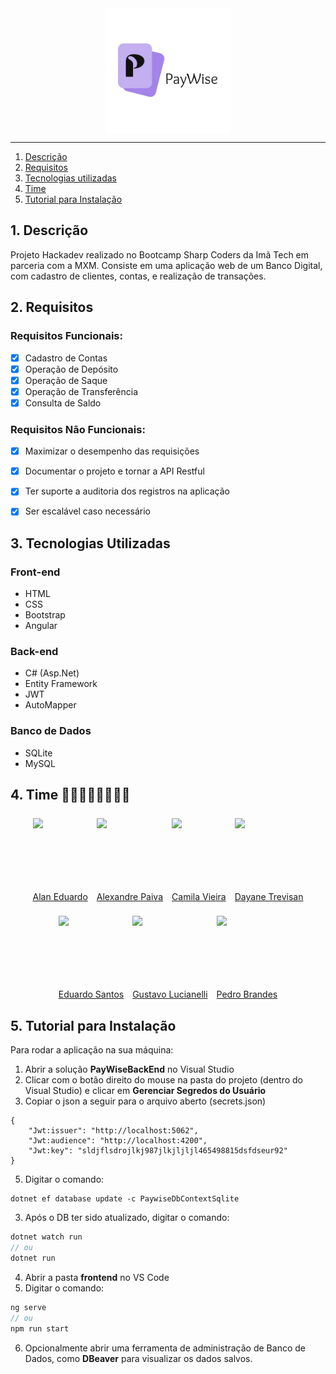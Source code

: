 <img src="/logo.png" alt="Logo" width="200" style="display: block; margin: 0 auto;"/>

___
1. [Descrição](#descricao)
2. [Requisitos](#requisitos)
3. [Tecnologias utilizadas](#tecnologias)
4. [Time](#time)
5. [Tutorial para Instalação](#tutorial)

## <a id="descricao"></a>1. Descrição

Projeto Hackadev realizado no Bootcamp Sharp Coders da Imã Tech em parceria com a MXM. Consiste em uma aplicação web de um Banco Digital, com cadastro de clientes, contas, e realização de transações.

## <a id="requisitos"></a>2. Requisitos

### Requisitos Funcionais:
- [x] Cadastro de Contas
- [x] Operação de Depósito
- [x] Operação de Saque
- [x] Operação de Transferência
- [x] Consulta de Saldo

### Requisitos Não Funcionais:
- [x] Maximizar o desempenho das requisições
- [x] Documentar o projeto e tornar a API Restful
- [x] Ter suporte a auditoria dos registros na aplicação
- [x] Ser escalável caso necessário


## <a id="tecnologias"></a>3. Tecnologias Utilizadas

### Front-end
- HTML
- CSS
- Bootstrap
- Angular
### Back-end
- C# (Asp.Net)
- Entity Framework
- JWT
- AutoMapper
### Banco de Dados
- SQLite
- MySQL

## <a id="time"></a>4. Time 👩‍💻👨‍💻👩‍💻👨‍💻


<div align="center" style="display:flex;flex-wrap:wrap;justify-content:center;gap:.875rem;">
<div>
<img src="https://avatars.githubusercontent.com/u/96749239?v=4" height="100" style="display:block; margin-top:.5rem" /><br>
<a href="https://github.com/AlanEduardoCruz">Alan Eduardo</a>
</div>
<div>
<img src="https://avatars.githubusercontent.com/u/137793024?v=4" height="100" style="display:block; margin-top:.5rem" /><br>
<a href="https://github.com/AlxdPaiva">Alexandre Paiva</a>
</div>
<div>
<img src="https://avatars.githubusercontent.com/u/101590857?v=4/" height="100" style="display:block; margin-top:.5rem"/><br>
<a href="https://github.com/CamilaSBVieira">Camila Vieira</a>
</div>
<div>
<img src="https://avatars.githubusercontent.com/u/110201520?v=4" height="100" style="display:block; margin-top:.5rem"/><br>
<a href="https://github.com/daytrevisan">Dayane Trevisan</a>
</div>
<div>
<img src="https://avatars.githubusercontent.com/u/104864916?v=4" height="100" style="display:block; margin-top:.5rem"/><br>
<a href="https://github.com/E-A-D-S">Eduardo Santos</a>
</div>
<div>
<img src="https://avatars.githubusercontent.com/u/104444836?v=4" height="100" style="display:block; margin-top:.5rem"/><br>
<a href="https://github.com/gustavoscarl">Gustavo Lucianelli</a>
</div>
<div>
<img src="https://avatars.githubusercontent.com/u/86315467?v=4" height="100" style="display:block; margin-top:.5rem"/><br>
<a href="https://github.com/Psbrandes">Pedro Brandes</a>
</div>
</div>

## <a id="tutorial"></a>5. Tutorial para Instalação 

Para rodar a aplicação na sua máquina:

1. Abrir a solução **PayWiseBackEnd** no Visual Studio
2. Clicar com o botão direito do mouse na pasta do projeto (dentro do Visual Studio) e clicar em **Gerenciar Segredos do Usuário**
3. Copiar o json a seguir para o arquivo aberto (secrets.json)
```
{
    "Jwt:issuer": "http://localhost:5062",
    "Jwt:audience": "http://localhost:4200",
    "Jwt:key": "sldjflsdrojlkj987jlkjljljl465498815dsfdseur92"
}
```
5. Digitar o comando:
```
dotnet ef database update -c PaywiseDbContextSqlite
```
3. Após o DB ter sido atualizado, digitar o comando:
```js
dotnet watch run
// ou
dotnet run
```
4. Abrir a pasta **frontend** no VS Code
5. Digitar o comando:
```js
ng serve
// ou
npm run start 
```
6. Opcionalmente abrir uma ferramenta de administração de Banco de Dados, como **DBeaver** para visualizar os dados salvos.
